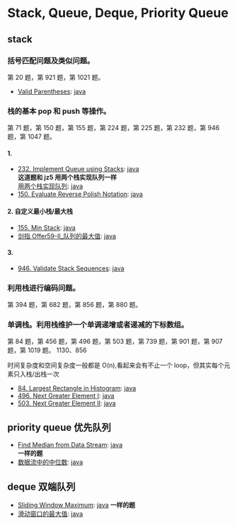 # Stack, Queue, Deque, Priority Queue

## stack

### 括号匹配问题及类似问题。

第 20 题，第 921 题，第 1021 题。

- [Valid Parentheses](https://leetcode.com/problems/valid-parentheses/):
  [java](/solution_java/0020_Valid_Parentheses.java)

### 栈的基本 pop 和 push 等操作。

第 71 题，第 150 题，第 155 题，第 224 题，第 225 题，第 232 题，第 946 题，第 1047 题。

#### 1.

- [232. Implement Queue using Stacks](https://leetcode.com/problems/powx-n/):
  [java](/solution_java/0232_Implement_Queue_using_Stacks.java)  
  **这道题和 jz5 用两个栈实现队列一样**  
  [用两个栈实现队列](https://www.nowcoder.com/practice/54275ddae22f475981afa2244dd448c6?tpId=13&&tqId=11158&rp=1&ru=/ta/coding-interviews&qru=/ta/coding-interviews/question-ranking):
  [java](/牛客网/JZ5_用两个栈实现队列.java)
- [150. Evaluate Reverse Polish Notation](https://leetcode.com/problems/evaluate-reverse-polish-notation/):
  [java](/solution_java/0150_Evaluate_Reverse_Polish_Notation.java)

#### 2. 自定义最小栈/最大栈

- [155. Min Stack](https://leetcode.com/problems/min-stack/):
  [java](/solution_java/0155_Min_Stack.java)
- [剑指 Offer59-II\_队列的最大值](https://leetcode-cn.com/problems/dui-lie-de-zui-da-zhi-lcof):
  [java](/力扣/剑指Offer59-II_队列的最大值.java)

#### 3.

- [946. Validate Stack Sequences](https://leetcode.com/problems/validate-stack-sequences/):
  [java](/solution_java/0946_Validate_Stack_Sequences.java)

### 利用栈进行编码问题。

第 394 题，第 682 题，第 856 题，第 880 题。

### 单调栈。利用栈维护一个单调递增或者递减的下标数组。

第 84 题，第 456 题，第 496 题，第 503 题，第 739 题，第 901 题，第 907 题，第 1019 题。
1130、856

时间复杂度和空间复杂度一般都是 O(n),看起来会有不止一个 loop，但其实每个元素只入栈/出栈一次

- [84. Largest Rectangle in Histogram](https://leetcode.com/problems/largest-rectangle-in-histogram/):
  [java](/solution_java/0084_Largest_Rectangle_in_Histogram.md)
- [496. Next Greater Element I](https://leetcode-cn.com/problems/next-greater-element-i/):
  [java](/solution_java/0496_Next_Greater_Element_I.java)
- [503. Next Greater Element II](https://leetcode.com/problems/next-greater-element-ii/):
  [java](/solution_java/0503_Next_Greater_Element_II.java)

## priority queue 优先队列

- [Find Median from Data Stream](https://leetcode.com/problems/find-median-from-data-stream/):
  [java](/solution_java/0295_Find_Median_Data_Stream.java)  
  **一样的题**
- [数据流中的中位数](https://www.nowcoder.com/practice/9be0172896bd43948f8a32fb954e1be1?tpId=13&&tqId=11216&rp=1&ru=/ta/coding-interviews&qru=/ta/coding-interviews/question-ranking):
  [java](/牛客网/JZ63_数据流中的中位数.java)

## deque 双端队列

- [Sliding Window Maximum](https://leetcode.com/problems/sliding-window-maximum/):
  [java](/solution_java/0239_Sliding_Window_Maximum.java)
  **一样的题**
- [滑动窗口的最大值](https://www.nowcoder.com/practice/1624bc35a45c42c0bc17d17fa0cba788?tpId=13&&tqId=11217&rp=1&ru=/ta/coding-interviews&qru=/ta/coding-interviews/question-ranking): [java](/牛客网/JZ64_滑动窗口的最大值.java)
